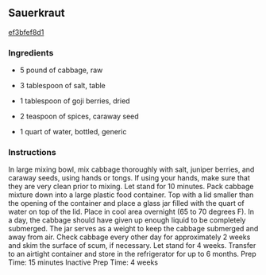 ## Sauerkraut

[ef3bfef8d1](http://www.foodnetwork.com/recipes/alton-brown/sauerkraut-recipe.html)

### Ingredients

 - 5 pound of cabbage, raw

 - 3 tablespoon of salt, table

 - 1 tablespoon of goji berries, dried

 - 2 teaspoon of spices, caraway seed

 - 1 quart of water, bottled, generic

### Instructions

In large mixing bowl, mix cabbage thoroughly with salt, juniper berries, and caraway seeds, using hands or tongs. If using your hands, make sure that they are very clean prior to mixing. Let stand for 10 minutes. Pack cabbage mixture down into a large plastic food container. Top with a lid smaller than the opening of the container and place a glass jar filled with the quart of water on top of the lid. Place in cool area overnight (65 to 70 degrees F). In a day, the cabbage should have given up enough liquid to be completely submerged. The jar serves as a weight to keep the cabbage submerged and away from air. Check cabbage every other day for approximately 2 weeks and skim the surface of scum, if necessary. Let stand for 4 weeks. Transfer to an airtight container and store in the refrigerator for up to 6 months. Prep Time: 15 minutes Inactive Prep Time: 4 weeks